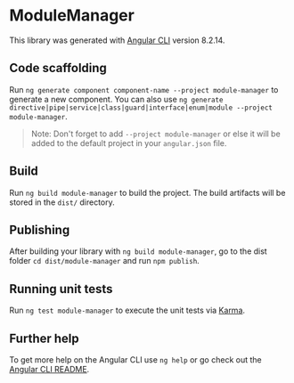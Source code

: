 # ModuleManager

This library was generated with [Angular CLI](https://github.com/angular/angular-cli) version 8.2.14.

## Code scaffolding

Run `ng generate component component-name --project module-manager` to generate a new component. You can also use `ng generate directive|pipe|service|class|guard|interface|enum|module --project module-manager`.
> Note: Don't forget to add `--project module-manager` or else it will be added to the default project in your `angular.json` file. 

## Build

Run `ng build module-manager` to build the project. The build artifacts will be stored in the `dist/` directory.

## Publishing

After building your library with `ng build module-manager`, go to the dist folder `cd dist/module-manager` and run `npm publish`.

## Running unit tests

Run `ng test module-manager` to execute the unit tests via [Karma](https://karma-runner.github.io).

## Further help

To get more help on the Angular CLI use `ng help` or go check out the [Angular CLI README](https://github.com/angular/angular-cli/blob/master/README.md).
